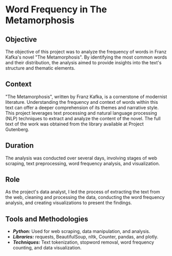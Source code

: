 # Word Frequency in The Metamorphosis

## Objective
The objective of this project was to analyze the frequency of words in Franz Kafka's novel "The Metamorphosis". By identifying the most common words and their distribution, the analysis aimed to provide insights into the text's structure and thematic elements.

## Context
"The Metamorphosis", written by Franz Kafka, is a cornerstone of modernist literature. Understanding the frequency and context of words within this text can offer a deeper comprehension of its themes and narrative style. This project leverages text processing and natural language processing (NLP) techniques to extract and analyze the content of the novel. The full text of the work was obtained from the library available at Project Gutenberg.

## Duration
The analysis was conducted over several days, involving stages of web scraping, text preprocessing, word frequency analysis, and visualization.

## Role
As the project's data analyst, I led the process of extracting the text from the web, cleaning and processing the data, conducting the word frequency analysis, and creating visualizations to present the findings.

## Tools and Methodologies
- **_Python:_** Used for web scraping, data manipulation, and analysis.
- **_Libraries:_** requests, BeautifulSoup, nltk, Counter, pandas, and plotly.
- **_Techniques:_** Text tokenization, stopword removal, word frequency counting, and data visualization.
